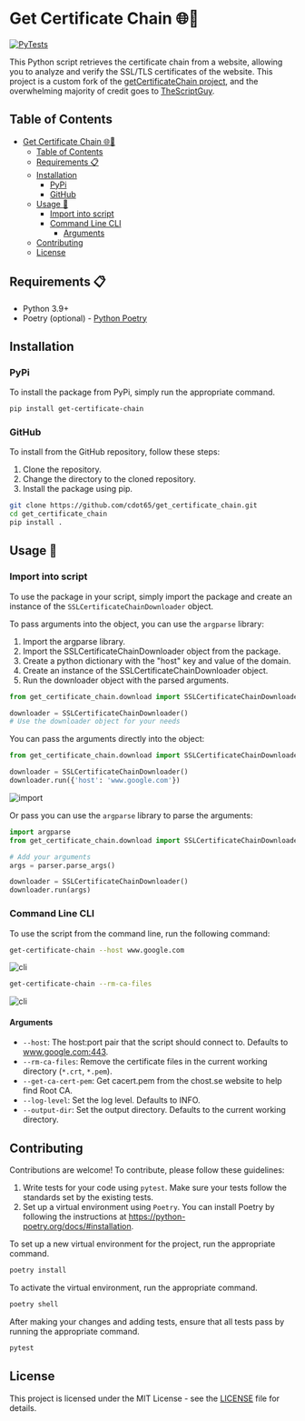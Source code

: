 # Get Certificate Chain 🌐🔐

[![PyTests](https://github.com/cdot65/get_certificate_chain/actions/workflows/tests.yml/badge.svg)](https://github.com/cdot65/get_certificate_chain/actions/workflows/tests.yml)

This Python script retrieves the certificate chain from a website, allowing you to analyze and verify the SSL/TLS certificates of the website. This project is a custom fork of the [getCertificateChain project](https://github.com/TheScriptGuy/getCertificateChain), and the overwhelming majority of credit goes to [TheScriptGuy](https://github.com/TheScriptGuy).

## Table of Contents

- [Get Certificate Chain 🌐🔐](#get-certificate-chain-)
  - [Table of Contents](#table-of-contents)
  - [Requirements 📋](#requirements-)
  - [Installation](#installation)
    - [PyPi](#pypi)
    - [GitHub](#github)
  - [Usage 🚀](#usage-)
    - [Import into script](#import-into-script)
    - [Command Line CLI](#command-line-cli)
      - [Arguments](#arguments)
  - [Contributing](#contributing)
  - [License](#license)

## Requirements 📋

- Python 3.9+
- Poetry (optional) - [Python Poetry](https://python-poetry.org/docs/)

## Installation

### PyPi

To install the package from PyPi, simply run the appropriate command.

```bash
pip install get-certificate-chain
```

### GitHub

To install from the GitHub repository, follow these steps:

1. Clone the repository.
2. Change the directory to the cloned repository.
3. Install the package using pip.

```bash
git clone https://github.com/cdot65/get_certificate_chain.git
cd get_certificate_chain
pip install .
```

## Usage 🚀

### Import into script

To use the package in your script, simply import the package and create an instance of the `SSLCertificateChainDownloader` object.

To pass arguments into the object, you can use the `argparse` library:

1. Import the argparse library.
2. Import the SSLCertificateChainDownloader object from the package.
3. Create a python dictionary with the "host" key and value of the domain.
4. Create an instance of the SSLCertificateChainDownloader object.
5. Run the downloader object with the parsed arguments.

```python
from get_certificate_chain.download import SSLCertificateChainDownloader

downloader = SSLCertificateChainDownloader()
# Use the downloader object for your needs
```

You can pass the arguments directly into the object:

```python
from get_certificate_chain.download import SSLCertificateChainDownloader

downloader = SSLCertificateChainDownloader()
downloader.run({'host': 'www.google.com'})
```

![import](images/import.png)

Or pass you can use the `argparse` library to parse the arguments:

```python
import argparse
from get_certificate_chain.download import SSLCertificateChainDownloader

# Add your arguments
args = parser.parse_args()

downloader = SSLCertificateChainDownloader()
downloader.run(args)
```

### Command Line CLI

To use the script from the command line, run the following command:

```bash
get-certificate-chain --host www.google.com
```

![cli](images/cli.png)

```bash
get-certificate-chain --rm-ca-files
```

![cli](images/rm.png)

#### Arguments

- `--host`: The host:port pair that the script should connect to. Defaults to www.google.com:443.
- `--rm-ca-files`: Remove the certificate files in the current working directory (`*.crt`, `*.pem`).
- `--get-ca-cert-pem`: Get cacert.pem from the chost.se website to help find Root CA.
- `--log-level`: Set the log level. Defaults to INFO.
- `--output-dir`: Set the output directory. Defaults to the current working directory.

## Contributing

Contributions are welcome! To contribute, please follow these guidelines:

1. Write tests for your code using `pytest`. Make sure your tests follow the standards set by the existing tests.
2. Set up a virtual environment using `Poetry`. You can install Poetry by following the instructions at https://python-poetry.org/docs/#installation.

To set up a new virtual environment for the project, run the appropriate command.

```bash
poetry install
```

To activate the virtual environment, run the appropriate command.

```bash
poetry shell
```

After making your changes and adding tests, ensure that all tests pass by running the appropriate command.

```bash
pytest
```

## License

This project is licensed under the MIT License - see the [LICENSE](LICENSE) file for details.
